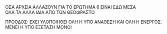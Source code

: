 ΟΣΑ ΑΡΧΕΙΑ ΑΛΛΑΖΟΥΝ ΓΙΑ ΤΟ ΕΡΩΤΗΜΑ 6 ΕΙΝΑΙ ΕΔΩ ΜΕΣΑ <br>
ΟΛΑ ΤΑ ΑΛΛΑ ΙΔΙΑ ΑΠΟ ΤΟΝ ΘΕΟΦΡΑΣΤΟ


ΠΡΟΟΔΟΣ:  ΕΧΕΙ ΥΛΟΠΟΙΗΘΕΙ ΟΛΗ Η ΥΠΟ ΑΝΑΘΕΣΗ ΚΑΙ ΟΛΗ Η ΕΝΕΡΓΟΣ. ΜΕΝΕΙ Η ΥΠΟ ΕΞΕΤΑΣΗ ΜΟΝΟ!

